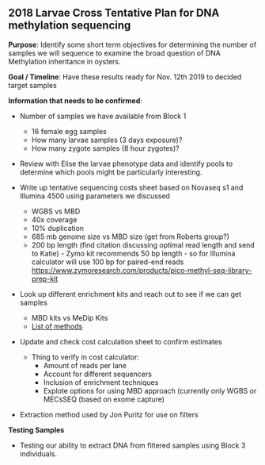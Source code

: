 ## 2018 Larvae Cross Tentative Plan for DNA methylation sequencing

**Purpose**: Identify some short term objectives for determining the number of samples we will sequence to examine the broad question of DNA Methylation inheritance in oysters.

**Goal / Timeline**: Have these results ready for Nov. 12th 2019 to decided target samples

**Information that needs to be confirmed**:

* Number of samples we have available from Block 1
  * 16 female egg samples
  * How many larvae samples (3 days exposure)?
  * How many zygote samples (8 hour zygotes)?

* Review with Elise the larvae phenotype data and identify pools to determine which pools might be particularly interesting.

* Write up tentative sequencing costs sheet based on Novaseq s1 and Illumina 4500 using parameters we discussed 
  * WGBS vs MBD
  * 40x coverage
  * 10% duplication
  * 685 mb genome size vs MBD size (get from Roberts group?)
  * 200 bp length (find citation discussing optimal read length and send to Katie) - Zymo kit recommends 50 bp length - so for Illumina calculator will use 100 bp for paired-end reads https://www.zymoresearch.com/products/pico-methyl-seq-library-prep-kit

* Look up different enrichment kits and reach out to see if we can get samples
  * MBD kits vs MeDip Kits
  * [List of methods](https://docs.google.com/spreadsheets/d/1WwWe-j4m44hrLCsZfnguvY13ncIgInQrhwBsKOz2nvU/edit#gid=0) 

* Update and check cost calculation sheet to confirm estimates
  * Thing to verify in cost calculator:
    * Amount of reads per lane
    * Account for different sequencers
    * Inclusion of enrichment techniques
    * Explote options for using MBD approach (currently only WGBS or MECsSEQ (based on exome capture)

* Extraction method used by Jon Puritz for use on filters 
 
**Testing Samples**
* Testing our ability to extract DNA from filtered samples using Block 3 individuals.
